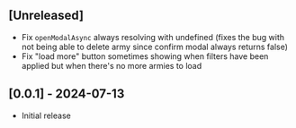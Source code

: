 ## [Unreleased]

- Fix `openModalAsync` always resolving with undefined (fixes the bug with not being able to delete army since confirm modal always returns false)
- Fix "load more" button sometimes showing when filters have been applied but when there's no more armies to load

## [0.0.1] - 2024-07-13

- Initial release
